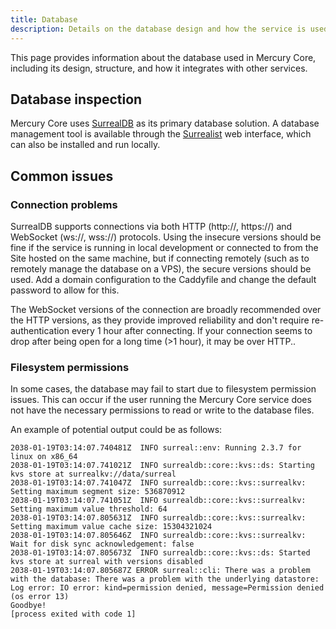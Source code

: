 ```yaml
---
title: Database
description: Details on the database design and how the service is used in Mercury Core.
---
```


This page provides information about the database used in Mercury Core, including its design, structure, and how it integrates with other services.

## Database inspection

Mercury Core uses [SurrealDB](https://surrealdb.com) as its primary database solution. A database management tool is available through the [Surrealist](https://app.surrealdb.com/) web interface, which can also be installed and run locally.

## Common issues

### Connection problems

SurrealDB supports connections via both HTTP (http://, https://) and WebSocket (ws://, wss://) protocols. Using the insecure versions should be fine if the service is running in local development or connected to from the Site hosted on the same machine, but if connecting remotely (such as to remotely manage the database on a VPS), the secure versions should be used. Add a domain configuration to the Caddyfile and change the default password to allow for this.

The WebSocket versions of the connection are broadly recommended over the HTTP versions, as they provide improved reliability and don't require re-authentication every 1 hour after connecting. If your connection seems to drop after being open for a long time (>1 hour), it may be over HTTP..

### Filesystem permissions

In some cases, the database may fail to start due to filesystem permission issues. This can occur if the user running the Mercury Core service does not have the necessary permissions to read or write to the database files.

An example of potential output could be as follows:

```log
2038-01-19T03:14:07.740481Z  INFO surreal::env: Running 2.3.7 for linux on x86_64
2038-01-19T03:14:07.741021Z  INFO surrealdb::core::kvs::ds: Starting kvs store at surrealkv://data/surreal
2038-01-19T03:14:07.741047Z  INFO surrealdb::core::kvs::surrealkv: Setting maximum segment size: 536870912
2038-01-19T03:14:07.741051Z  INFO surrealdb::core::kvs::surrealkv: Setting maximum value threshold: 64
2038-01-19T03:14:07.805631Z  INFO surrealdb::core::kvs::surrealkv: Setting maximum value cache size: 15304321024
2038-01-19T03:14:07.805646Z  INFO surrealdb::core::kvs::surrealkv: Wait for disk sync acknowledgement: false
2038-01-19T03:14:07.805673Z  INFO surrealdb::core::kvs::ds: Started kvs store at surreal with versions disabled
2038-01-19T03:14:07.805687Z ERROR surreal::cli: There was a problem with the database: There was a problem with the underlying datastore: Log error: IO error: kind=permission denied, message=Permission denied (os error 13)
Goodbye!
[process exited with code 1]
```
